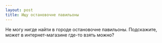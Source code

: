 ```yaml
---
layout: post 
title: Ищу остановочне павильоны 
--- 
```

Не могу нигде найти в городе остановочне павильоны. Подскажите, может в интернет-магазине где-то взять можно?